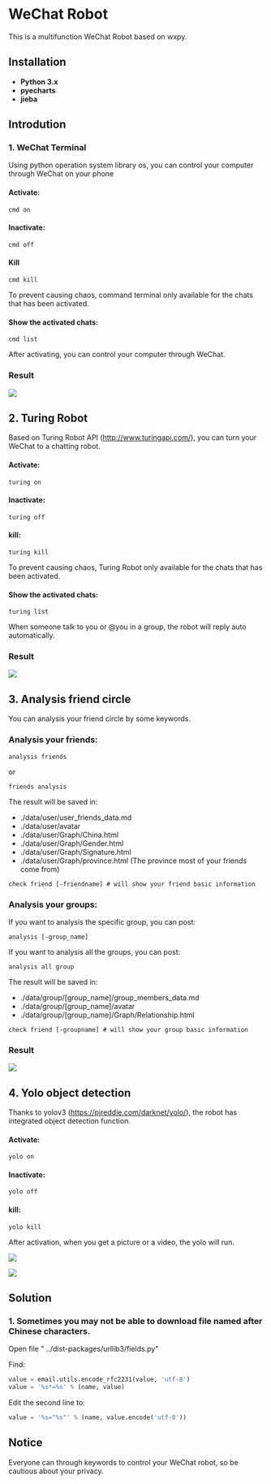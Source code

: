 # WeChat Robot

This is a multifunction WeChat Robot based on wxpy. 

## Installation

* **Python 3.x**
* **pyecharts**
* **jieba**

## Introdution

### 1. WeChat Terminal

Using python operation system library os, you can control your computer through WeChat on your phone

#### Activate: 

```
cmd on
```

#### Inactivate:

```
cmd off
```

#### Kill

```
cmd kill
```

To prevent causing chaos, command terminal only available for the chats that has been activated.

#### Show the activated chats:

```
cmd list
```

After activating, you can control your computer through WeChat.

### **Result**

![](./image/1.jpg)

## 2. Turing Robot

Based on Turing Robot API (http://www.turingapi.com/), you can turn your WeChat to a chatting robot.

#### Activate: 

```
turing on
```

#### Inactivate:

```
turing off
```

#### kill:

```
turing kill
```

To prevent causing chaos, Turing Robot only available for the chats that has been activated.

#### Show the activated chats:

```
turing list
```

When someone talk to you or @you in a group, the robot will reply auto automatically.

### **Result**

![](./image/2.jpg)

## 3. Analysis friend circle

You can analysis your friend circle by some keywords.

### Analysis your friends:

```
analysis friends
```

or

```
friends analysis
```

The result will be saved in:

* ./data/user/user_friends_data.md
* ./data/user/avatar
* ./data/user/Graph/China.html
* ./data/user/Graph/Gender.html
* ./data/user/Graph/Signature.html
* ./data/user/Graph/province.html (The province most of your friends come from)

```
check friend [-friendname] # will show your friend basic information
```

### Analysis your groups:

If you want to analysis the specific group, you can post:

```
analysis [-group_name]
```

If you want to analysis all the groups, you can post:

```
analysis all group
```

The result will be saved in:

- ./data/group/[group_name]/group_members_data.md
- ./data/group/[group_name]/avatar
- ./data/group/[group_name]/Graph/Relationship.html

```
check friend [-groupname] # will show your group basic information
```

### **Result**

![](./image/3.jpg)

## 4. Yolo object detection

Thanks to yolov3 (https://pjreddie.com/darknet/yolo/), the robot has integrated object detection function.

#### Activate:

```
yolo on
```

#### Inactivate:

```
yolo off
```

#### kill:

```
yolo kill
```

After activation, when you get a picture or a video, the yolo will run.

![](./image/4.jpg)

![](./image/5.jpg)

## Solution

### 1.  Sometimes you may not be able to download file named after  Chinese characters. 

Open file " ../dist-packages/urllib3/fields.py"

Find: 

```python
value = email.utils.encode_rfc2231(value, 'utf-8')
value = '%s*=%s' % (name, value)
```

Edit the second line to:

```python
value = '%s="%s"' % (name, value.encode('utf-8'))
```

## Notice

Everyone can through keywords to control your WeChat robot, so be cautious about your privacy.